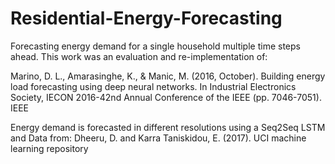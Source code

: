 # Residential-Energy-Forecasting
Forecasting energy demand for a single household multiple time steps ahead.
This work was an evaluation and re-implementation of: 

Marino, D. L., Amarasinghe, K., & Manic, M. (2016, October). 
Building energy load forecasting using deep neural networks. 
In Industrial Electronics Society, IECON 2016-42nd Annual Conference of the IEEE (pp. 7046-7051). IEEE

Energy demand is forecasted in different resolutions using a Seq2Seq LSTM and Data from:
Dheeru, D. and Karra Taniskidou, E. (2017). UCI machine learning repository

